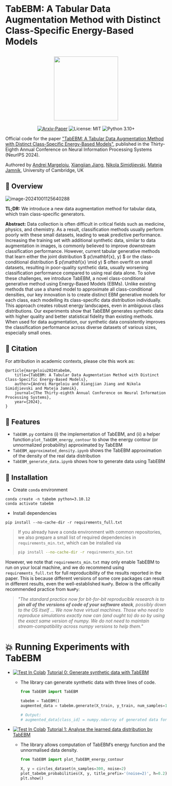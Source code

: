 # TabEBM: A Tabular Data Augmentation Method with Distinct Class-Specific Energy-Based Models

<h2 align="center">
  <img src="https://s2.loli.net/2024/10/01/uJjKCNfqhFcXyPM.png" height="200px">
</h2>

<div align="center">

[![Arxiv-Paper](https://img.shields.io/badge/Arxiv-Paper-yellow)](https://arxiv.org/abs/2409.16118)
![License: MIT](https://img.shields.io/badge/License-MIT-yellow.svg)
![Python 3.10+](https://img.shields.io/badge/python-3.10+-blue.svg)

</div>

Official code for the paper ["TabEBM: A Tabular Data Augmentation Method with Distinct Class-Specific Energy-Based Models"](https://arxiv.org/abs/2409.16118), published in the Thirty-Eighth Annual Conference on Neural Information Processing Systems (NeurIPS 2024).

Authored by [Andrei Margeloiu](https://www.linkedin.com/in/andreimargeloiu/), [Xiangjian Jiang](https://silencex12138.github.io/), [Nikola Simidjievski](https://simidjievskin.github.io/), [Mateja Jamnik](https://www.cl.cam.ac.uk/~mj201/), University of Cambridge, UK

## 📌 Overview

![image-20241001125640288](https://s2.loli.net/2024/10/01/5loipZJdOrtVS3Q.png)

**TL;DR:** We introduce a new data augmentation method for tabular data, which train class-specific generators.

**Abstract:** Data collection is often difficult in critical fields such as medicine, physics, and chemistry. As a result, classification methods usually perform poorly with these small datasets, leading to weak predictive performance. Increasing the training set with additional synthetic data, similar to data augmentation in images, is commonly believed to improve downstream classification performance. However, current tabular generative methods that learn either the joint distribution $ p(\mathbf{x}, y) $ or the class-conditional distribution $ p(\mathbf{x} \mid y) $ often overfit on small datasets, resulting in poor-quality synthetic data, usually worsening classification performance compared to using real data alone. To solve these challenges, we introduce TabEBM, a novel class-conditional generative method using Energy-Based Models (EBMs). Unlike existing methods that use a shared model to approximate all class-conditional densities, our key innovation is to create distinct EBM generative models for each class, each modelling its class-specific data distribution individually. This approach creates robust energy landscapes, even in ambiguous class distributions. Our experiments show that TabEBM generates synthetic data with higher quality and better statistical fidelity than existing methods. When used for data augmentation, our synthetic data consistently improves the classification performance across diverse datasets of various sizes, especially small ones.

## 📖 Citation

For attribution in academic contexts, please cite this work as:

```
@article{margeloiu2024tabebm,
	title={TabEBM: A Tabular Data Augmentation Method with Distinct Class-Specific Energy-Based Models},
	author={Andrei Margeloiu and Xiangjian Jiang and Nikola Simidjievski and Mateja Jamnik},
	journal={The Thirty-eighth Annual Conference on Neural Information Processing Systems},
	year={2024},
}
```

## 🔑 Features

- `TabEBM.py` contains (i) the implementation of TabEBM, and (ii) a helper function `plot_TabEBM_energy_contour` to show the energy contour (or unnormalized probability) approximated by TabEBM
- `TabEBM_approximated_density.ipynb` shows the TabEBM approximation of the density of the real data distribution
- `TabEBM_generate_data.ipynb` shows how to generate data using TabEBM

## 🚀 Installation

- Create `conda` environment

```
conda create -n tabebm python=3.10.12
conda activate tabebm
```

- Install dependencies

```
pip install --no-cache-dir -r requirements_full.txt
```

> If you already have a conda environment with common repositories, we also prepare a small list of required dependencies in `requirements_min.txt`, which can be installed via
>
> ```bash
> pip install --no-cache-dir -r requirements_min.txt
> ```

However, we note that `requirements_min.txt` may only enable TabEBM to run on your local machine, and we do recommend using `requirements_full.txt` for full reproducibility of the results reported in the paper. This is because different versions of some core packages can result in different results, even the well-established `NumPy`. Below is the officailly recommended practice from `NumPy`:

> _"The standard practice now for bit-for-bit reproducible research is to **pin all of the versions of code of your software stack**, possibly down to the OS itself ... We now have virtual machines. Those who need to reproduce simulations exactly now can (and ought to) do so by using the exact same version of numpy. We do not need to maintain stream-compatibility across numpy versions to help them."_

# 💥 Running Experiments with TabEBM

- [![Test In Colab](https://colab.research.google.com/assets/colab-badge.svg)](https://colab.research.google.com/github/andreimargeloiu/TabEBM/blob/main/TabEBM_generate_data.ipynb) [Tutorial 0: Generate synthetic data with TabEBM](https://github.com/andreimargeloiu/TabEBM/blob/main/TabEBM_generate_data.ipynb)

  - The library can generate synthetic data with three lines of code.

    ```python
    from TabEBM import TabEBM

    tabebm = TabEBM()
    augmented_data = tabebm.generate(X_train, y_train, num_samples=100)

    # Output:
    # augmented_data[class_id] = numpy.ndarray of generated data for a specific ’’class_id‘‘
    ```

- [![Test In Colab](https://colab.research.google.com/assets/colab-badge.svg)](https://colab.research.google.com/github/andreimargeloiu/TabEBM/blob/main/TabEBM_approximated_density.ipynb) [Tutorial 1: Analyse the learned data distribution by TabEBM](https://github.com/andreimargeloiu/TabEBM/blob/main/TabEBM_approximated_density.ipynb)

  - The library allows computation of TabEBM’s energy function and the unnormalised data density.

    ```python
    from TabEBM import plot_TabEBM_energy_contour

    X, y = circles_dataset(n_samples=300, noise=2)
    plot_tabebm_probabilities(X, y, title_prefix='(noise=2)', h=0.2)
    plt.show()
    ```
